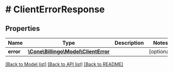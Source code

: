 # # ClientErrorResponse

## Properties

Name | Type | Description | Notes
------------ | ------------- | ------------- | -------------
**error** | [**\Cone\Billingo\Model\ClientError**](ClientError.md) |  | [optional]

[[Back to Model list]](../../README.md#models) [[Back to API list]](../../README.md#endpoints) [[Back to README]](../../README.md)
